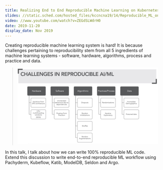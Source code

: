 ```yaml
---
title: Realizing End to End Reproducible Machine Learning on Kubernetes
slides: //static.sched.com/hosted_files/kccncna19/14/Reproducible_ML_on_k8s_Suneeta_Mall_KubeCon_US_2019.pdf
video: //www.youtube.com/watch?v=ZEGdSLWdrH0
date: 2019-11-20
display_date: Nov 2019
---
```


Creating reproducible machine learning system is hard! It is because challenges pertaining to reproducibility stem from all 5 ingredients of machine learning systems - software, hardware, algorithms, process and practice and data. 

<!-- {: .oversized} -->
> ![](/images/reproducible-challenge.jpeg)

In this talk, I talk about how we can write 100% reproducible ML code. Extend this discussion to write end-to-end reproducible ML workflow using Pachyderm, Kubeflow, Katib, ModelDB, Seldon and Argo.


